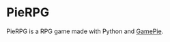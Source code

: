 # PieRPG
PieRPG is a RPG game made with Python and [GamePie][].

  [GamePie]: https://github.com/Vik2015/gamepie
